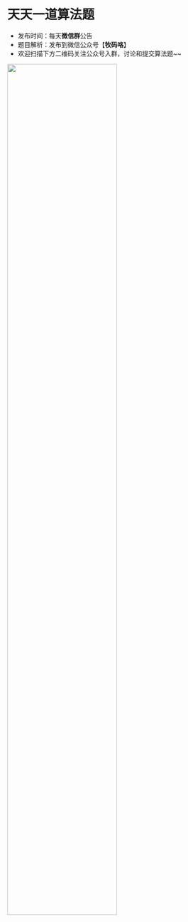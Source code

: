 # 天天一道算法题

- 发布时间：每天**微信群**公告
- 题目解析：发布到微信公众号【**牧码咯**】
- 欢迎扫描下方二维码关注公众号入群，讨论和提交算法题~~

<img src="https://mmbiz.qpic.cn/mmbiz_jpg/VCIicLTCs5TZJO7Im16G2tMZyyGoYbUoywgU7kWhyU0LAABvRT4CPuibOt5VOrFibXkdVuUDzTXylvicck7pJibbfAg/640?wx_fmt=jpeg&tp=webp&wxfrom=5&wx_lazy=1&wx_co=1" width="70%"/>